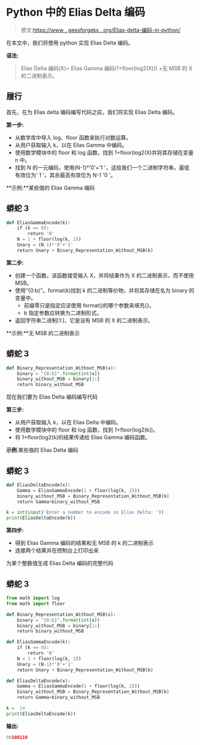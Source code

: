 # Python 中的 Elias Delta 编码

> 原文:[https://www . geesforgeks . org/Elias-delta-编码-in-python/](https://www.geeksforgeeks.org/elias-delta-encoding-in-python/)

在本文中，我们将使用 python 实现 Elias Delta 编码。

**语法:**

> Elias Delta 编码(X)= Elias Gamma 编码(1+floor(log2(X))) +无 MSB 的 X 的二进制表示。

## 履行

首先，在为 Elias delta 编码编写代码之前，我们将实现 Elias Delta 编码。

**第一步:**

*   从数学库中导入 log、floor 函数来执行对数运算。
*   从用户获取输入 k，以在 Elias Gamma 中编码。
*   使用数学模块中的 floor 和 log 函数，找到 1+floor(log2(X)并将其存储在变量 n 中。
*   找到 N 的一元编码，使用(N-1)*'0'+'1 '，这给我们一个二进制字符串，最低有效位为' 1 '，其余最高有效位为 N-1 '0 '。

**示例:**某些值的 Elias Gamma 编码

## 蟒蛇 3

```py
def EliasGammaEncode(k):
    if (k == 0):
        return '0'
    N = 1 + floor(log(k, 2))
    Unary = (N-1)*'0'+'1'
    return Unary + Binary_Representation_Without_MSB(k)
```

**第二步:**

*   创建一个函数，该函数接受输入 X，并将结果作为 X 的二进制表示，而不使用 MSB。
*   使用“{0:b}”。format(k)找到 k 的二进制等价物，并将其存储在名为 binary 的变量中。
    *   前缀零只是指定应该使用 format()的哪个参数来填充{}。
    *   b 指定参数应转换为二进制形式。
*   返回字符串二进制[1:]，它是没有 MSB 的 X 的二进制表示。

**示例:**无 MSB 的二进制表示

## 蟒蛇 3

```py
def Binary_Representation_Without_MSB(x):
    binary = "{0:b}".format(int(x))
    binary_without_MSB = binary[1:]
    return binary_without_MSB
```

现在我们要为 Elias Delta 编码编写代码

**第三步:**

*   从用户获取输入 k，以在 Elias Delta 中编码。
*   使用数学模块中的 floor 和 log 函数，找到 1+floor(log2(k))。
*   将 1+floor(log2(k)的结果传递给 Elias Gamma 编码函数。

**示例**:某些值的 Elias Delta 编码

## 蟒蛇 3

```py
def EliasDeltaEncode(x):
    Gamma = EliasGammaEncode(1 + floor(log(k, 2)))
    binary_without_MSB = Binary_Representation_Without_MSB(k)
    return Gamma+binary_without_MSB

k = int(input('Enter a number to encode in Elias Delta: '))
print(EliasDeltaEncode(k))
```

**第四步:**

*   得到 Elias Gamma 编码的结果和无 MSB 的 k 的二进制表示
*   连接两个结果并在控制台上打印出来

为某个整数值生成 Elias Delta 编码的完整代码

## 蟒蛇 3

```py
from math import log
from math import floor

def Binary_Representation_Without_MSB(x):
    binary = "{0:b}".format(int(x))
    binary_without_MSB = binary[1:]
    return binary_without_MSB

def EliasGammaEncode(k):
    if (k == 0):
        return '0'
    N = 1 + floor(log(k, 2))
    Unary = (N-1)*'0'+'1'
    return Unary + Binary_Representation_Without_MSB(k)

def EliasDeltaEncode(x):
    Gamma = EliasGammaEncode(1 + floor(log(k, 2)))
    binary_without_MSB = Binary_Representation_Without_MSB(k)
    return Gamma+binary_without_MSB

k =  14
print(EliasDeltaEncode(k))
```

**输出:**

```py
00100110
```